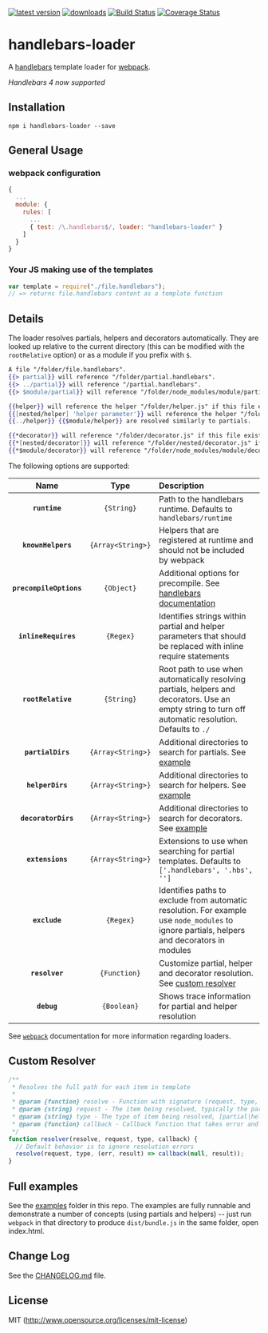 [![latest version](https://img.shields.io/npm/v/handlebars-loader.svg?maxAge=2592000)](https://www.npmjs.com/package/handlebars-loader)
[![downloads](https://img.shields.io/npm/dm/handlebars-loader.svg?maxAge=2592000)](https://www.npmjs.com/package/handlebars-loader)
[![Build Status](https://travis-ci.org/pcardune/handlebars-loader.svg?branch=master)](https://travis-ci.org/pcardune/handlebars-loader)
[![Coverage Status](https://coveralls.io/repos/github/pcardune/handlebars-loader/badge.svg?branch=master)](https://coveralls.io/github/pcardune/handlebars-loader?branch=master)

# handlebars-loader

A [handlebars](http://handlebarsjs.com) template loader for [webpack](https://github.com/webpack/webpack).

*Handlebars 4 now supported*

## Installation

`npm i handlebars-loader --save`

## General Usage

### webpack configuration

```javascript
{
  ...
  module: {
    rules: [
      ...
      { test: /\.handlebars$/, loader: "handlebars-loader" }
    ]
  }
}
```

### Your JS making use of the templates

```javascript
var template = require("./file.handlebars");
// => returns file.handlebars content as a template function
```

## Details

The loader resolves partials, helpers and decorators automatically. They are looked up relative to the current directory (this can be modified with the `rootRelative` option) or as a module if you prefix with `$`.

```handlebars
A file "/folder/file.handlebars".
{{> partial}} will reference "/folder/partial.handlebars".
{{> ../partial}} will reference "/partial.handlebars".
{{> $module/partial}} will reference "/folder/node_modules/module/partial.handlebars".

{{helper}} will reference the helper "/folder/helper.js" if this file exists.
{{[nested/helper] 'helper parameter'}} will reference the helper "/folder/nested/helper.js" if this file exists, passes 'helper parameter' as first parameter to helper.
{{../helper}} {{$module/helper}} are resolved similarly to partials.

{{*decorator}} will reference "/folder/decorator.js" if this file exists
{{*[nested/decorator]}} will reference "/folder/nested/decorator.js" if this file exists
{{*$module/decorator}} will reference "/folder/node_modules/module/decorator.js"
```

The following options are supported:

|Name|Type|Description|
|:--:|:--:|:----------|
|**`runtime`**|`{String}`|Path to the handlebars runtime. Defaults to `handlebars/runtime`|
|**`knownHelpers`**|`{Array<String>}`|Helpers that are registered at runtime and should not be included by webpack|
|**`precompileOptions`**|`{Object}`|Additional options for precompile. See [handlebars documentation](http://handlebarsjs.com/reference.html#base-precompile)|
|**`inlineRequires`**|`{Regex}`|Identifies strings within partial and helper parameters that should be replaced with inline require statements|
|**`rootRelative`**|`{String}`|Root path to use when automatically resolving partials, helpers and decorators. Use an empty string to turn off automatic resolution. Defaults to `./`|
|**`partialDirs`**|`{Array<String>}`|Additional directories to search for partials. See [example](examples/partialDirs)|
|**`helperDirs`**|`{Array<String>}`|Additional directories to search for helpers. See [example](examples/helperDirs)|
|**`decoratorDirs`**|`{Array<String>}`|Additional directories to search for decorators. See [example](examples/decoratorDirs)|
|**`extensions`**|`{Array<String>}`|Extensions to use when searching for partial templates. Defaults to `['.handlebars', '.hbs', '']`|
|**`exclude`**|`{Regex}`|Identifies paths to exclude from automatic resolution. For example use `node_modules` to ignore partials, helpers and decorators in modules|
|**`resolver`**|`{Function}`|Customize partial, helper and decorator resolution. See [custom resolver](#custom-resolver)|
|**`debug`**|`{Boolean}`|Shows trace information for partial and helper resolution|

See [`webpack`](https://github.com/webpack/webpack) documentation for more information regarding loaders.

## Custom Resolver

```javascript
/**
 * Resolves the full path for each item in template
 *
 * @param {function} resolve - Function with signature (request, type, callback), returns callback(err, result) with resolved path based on loader options
 * @param {string} request - The item being resolved, typically the partial or helper name
 * @param {string} type - The type of item being resolved, [partial|helper|decorator|unclear]
 * @param {function} callback - Callback function that takes error and full resolved path, call without arguments to ignore request
 */
function resolver(resolve, request, type, callback) {
  // Default behavior is to ignore resolution errors
  resolve(request, type, (err, result) => callback(null, result));
}
```

## Full examples

See the [examples](examples/) folder in this repo. The examples are fully runnable and demonstrate a number of concepts (using partials and helpers) -- just run `webpack` in that directory to produce `dist/bundle.js` in the same folder, open index.html.

## Change Log

See the [CHANGELOG.md](CHANGELOG.md) file.

## License

MIT (http://www.opensource.org/licenses/mit-license)
